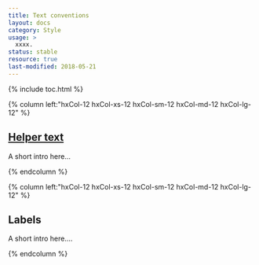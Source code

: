```yaml
---
title: Text conventions
layout: docs
category: Style
usage: >
  xxxx.
status: stable
resource: true
last-modified: 2018-05-21
---
```


{% include toc.html %}



<section class="static-section" markdown="1">

<div class="hxRow"  markdown="1">

{% column left:"hxCol-12 hxCol-xs-12 hxCol-sm-12 hxCol-md-12 hxCol-lg-12" %}

## [Helper text]({{site.URL}}/_docs/style/text-conventions/helper-text.html/)

A short intro here...

{% endcolumn %}

</div>

</section>

<section class="static-section" markdown="1">

<div class="hxRow"  markdown="1">

{% column left:"hxCol-12 hxCol-xs-12 hxCol-sm-12 hxCol-md-12 hxCol-lg-12" %}

## Labels

A short intro here....

{% endcolumn %}

</div>

</section>

